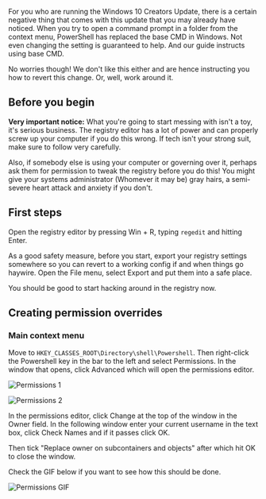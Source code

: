 For you who are running the Windows 10 Creators Update, there is a certain negative thing that comes with this update that you may already have noticed. When you try to open a command prompt in a folder from the context menu, PowerShell has replaced the base CMD in Windows. Not even changing the setting is guaranteed to help. And our guide instructs using base CMD.
  
No worries though! We don't like this either and are hence instructing you how to revert this change. Or, well, work around it.

## Before you begin

**Very important notice:** What you're going to start messing with isn't a toy, it's serious business. The registry editor has a lot of power and can properly screw up your computer if you do this wrong. If tech isn't your strong suit, make sure to follow very carefully.

Also, if somebody else is using your computer or governing over it, perhaps ask them for permission to tweak the registry before you do this! You might give your systems administrator (Whomever it may be) gray hairs, a semi-severe heart attack and anxiety if you don't.

## First steps

Open the registry editor by pressing Win + R, typing `regedit` and hitting Enter.

As a good safety measure, before you start, export your registry settings somewhere so you can revert to a working config if and when things go haywire. Open the File menu, select Export and put them into a safe place.

You should be good to start hacking around in the registry now.

## Creating permission overrides

### Main context menu

Move to `HKEY_CLASSES_ROOT\Directory\shell\Powershell`. Then right-click the Powershell key in the bar to the left and select Permissions. In the window that opens, click Advanced which will open the permissions editor.

![Permissions 1](http://images.lwtechgaming.me/ozg74Ck.png)

![Permissions 2](http://images.lwtechgaming.me/8jS6VF6.png)

In the permissions editor, click Change at the top of the window in the Owner field. In the following window enter your current username in the text box, click Check Names and if it passes click OK.

Then tick "Replace owner on subcontainers and objects" after which hit OK to close the window.

Check the GIF below if you want to see how this should be done.

![Permissions GIF](http://images.lwtechgaming.me/topTnHl.gif)

